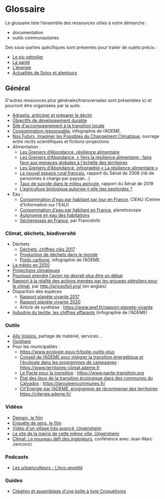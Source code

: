 # Glossaire

Le glossaire liste l’ensemble des ressources utiles à notre démarche :

- documentation
- outils communautaires

Des sous-parties spécifiques sont présentes pour traiter de sujets précis :

- [Le pic pétrolier](./glossaire/pic-petrolier.md)
- [La santé](glossaire/sante.md)
- [L’énergie](glossaire/energie.md)
- [Actualités de Soisy et alentours](glossaire/actualites-soisy-et-alentours.md)

## Général

D'autres ressources plus générales/transversales sont présentées ici et pourront être organisées par la suite.

- [Adrastia, anticiper et préparer le déclin](http://adrastia.org/qui-sommes-nous/position-et-deontologie/)
- [Objectifs de développement durable](https://www.un.org/sustainabledevelopment/fr/objectifs-de-developpement-durable/)
- [Site d'accompagnement à la transition locale](https://transitionlocale.fr/)
- [Consommation repsonsable](https://multimedia.ademe.fr/infographies/infographie-consommation-responsable/), infographie de l’ADEME.
- [Nos Futurs, Imaginer les Possibles du Changement Climatique](https://www.editions-actusf.fr/a/collectifd-auteur/nos-futurs), ouvrage entre récits scientifiques et fictions-projections
- Alimentation :
  - [Les Greniers d’Abondance, résilience alimentaire](https://resiliencealimentaire.org/)
  - [Les Greniers d'Abondance, « Vers la résilience alimentaire : faire face aux menaces globales à l'échelle des territoires](https://resiliencealimentaire.org/wp-content/uploads/2020/03/Vers_la_resilience_alimentaire-_032020.pdf)
  - [Les Greniers d'Abondance, infographie « La résilience alimentaire »](https://resiliencealimentaire.org/infographie-resilience-alimentaire/)
  - [Le nouvel espace rural français](http://www.senat.fr/rap/r07-468/r07-46833.html), rapport du Sénat de 2008 (nb de personnes à charge par paysan…)
  - [Taux de suicide dans le milieu agricole](https://www.senat.fr/questions/base/2019/qSEQ190208751.html), rapport du Sénat de 2019
  - [L’agriculture biologique autorise-t-elle des pesticides ?](http://www.changeonsdagriculture.fr/l-agriculture-biologique-autorise-t-elle-des-pesticides-a203147862)
- Eau :
  - [Consommation d'eau par habitant par jour en France](https://www.cieau.com/le-metier-de-leau/ressource-en-eau-eau-potable-eaux-usees/quels-sont-les-usages-domestiques-de-leau/#:~:text=ZOOM%20SUR%E2%80%A6%20la%20consommation%20d,litres%20d'eau%20par%20jour), CIEAU (Centre d'Information sur l'EAU)
  - [Consommation d'eau par habitant en France](https://www.planetoscope.com/consommation-eau/243-litres-d-eau-consommes-par-un-francais.html), planetoscope
  - [Autonomie en eau des habitations](https://www.eautarcie.org/)
  - [Sécheresses en France](https://www.francetvinfo.fr/meteo/secheresse/infographies-secheresse-quatre-graphiques-pour-visualiser-l-aggravation-de-la-situation-en-france_4067133.html), par FranceInfo

### Climat, déchets, biodiversité

- Déchets
  - [Déchets, chiffres clés 2017](https://www.ademe.fr/sites/default/files/assets/documents/dechets-chiffres-cles-2017-010269.pdf)
  - [Production de déchets dans le monde](https://www.planetoscope.com/dechets/363-production-de-dechets-dans-le-monde.html)
  - [Poids carbone](https://multimedia.ademe.fr/infographies/infographie-poids-carbone/), infographie de l’ADEME.
- [La météo en 2050](https://www.lesinrocks.com/2020/08/14/actualite/societe/meteo-france-a-imagine-la-canicule-de-2050-et-vous-allez-vouloir-demenager-en-bretagne/)
- [Projections climatiques](drias-climat.fr)
- [Pourquoi prendre l'avion ne devrait plus être un débat](https://bonpote.com/pourquoi-arreter-lavion-ne-devrait-plus-etre-un-debat/)
- [Rapport à la réalité des actions menées par les groupes pétroliers pour le climat](http://priceofoil.org/content/uploads/2020/09/OCI-Big-Oil-Reality-Check-vF.pdf), par http://priceofoil.org/ (en anglais)
- Disparition des espèces
  - [Rapport planète vivante 2017](https://www.wwf.fr/vous-informer/actualites/rapport-planete-vivante-2018?gclid=CjwKCAjwm_P5BRAhEiwAwRzSO9y0f9knyDLlaJOra--sC1BE4GIjn26ND-cG-854VbDZextS9bZbmhoCV2AQAvD_BwE)
  - [Rapport planète vivante 2020](https://www.wwf.fr/sites/default/files/doc-2020-09/20200910_Rapport_Living-Planet-Report-2020_ENGLISH_WWF-min.pdf)
  - Article de synthèse : https://www.wwf.fr/rapport-planete-vivante
- [Industrie du textile, les chiffres effarants](https://multimedia.ademe.fr/infographies/infographie-mode-qqf/) (infographie de l'ADEME)

### Outils

- [Allo Voisins](https://www.allovoisins.com/), partage de matériel, services…
- [Ouishare](https://www.ouishare.net/)
- Pour les municipalités :
  - https://www.ecologie.gouv.fr/boite-outils-elus
  - [Conseil de l’ADEME pour intégrer la transition énergétique et l'écologie dans les programmes de campagnes](https://www.territoires-climat.ademe.fr/actualite/candidats-aux-elections-municipales-2020-comment-verdir-votre-programme) : https://www.territoires-climat.ademe.fr
  - [Le Pacte pour la transition](https://www.pacte-transition.org/#mesures) : https://www.pacte-transition.org
  - [État des lieux de la transition écologique dans des communes du Calvados](https://larouteencommunes.fr/) : https://larouteencommunes.fr/
  - [Cit'Energie par l’ADEME, programme de récompense des territoires](https://citergie.ademe.fr/referentiel/planification-territoriale/): https://citergie.ademe.fr/

### Vidéos

- [Demain, le film](https://www.demain-lefilm.com/)
- [Enquête de sens, le film](https://enquetedesens-lefilm.com/)
- [Vidéo d'un village très avancé, Ungersheim](https://youtu.be/ykMSntXvyz0)
- [Le site de la mairie de cette même ville, Ungersheim](https://www.mairie-ungersheim.fr/village-en-transition/)
- [Climat: Le nouveau défi des ingénieurs](https://www.youtube.com/watch?v=XnLNCWMCFWs), conférence avec Jean-Marc Jancovici

### Podcasts

- [Les urbainculteurs - L’eco-anxiété](https://urbainculteurs.org/episode-10-lecoanxiete-charles-baron/)

### Guides

- [Création et assemblage d'une boîte à livre Croquelivres](https://croquelivres.ca/participer/plan/)
